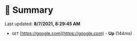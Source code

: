 # 📖 Summary
Last updated: **8/7/2021, 8:29:45 AM**

- `GET` [https://google.com](https://google.com) - **Up** (144ms)
